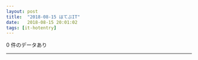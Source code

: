 ```yaml
---
layout: post
title:  "2018-08-15 はてぶIT"
date:   2018-08-15 20:01:02
tags: [it-hotentry]
---
```

0 件のデータあり

<hr>
